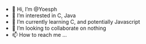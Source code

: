 - 👋 Hi, I’m @Yoesph
- 👀 I’m interested in C, Java
- 🌱 I’m currently learning C, and potentially Javascript
- 💞️ I’m looking to collaborate on nothing
- 📫 How to reach me ...

<!---
Yoesph/Yoesph is a ✨ special ✨ repository because its `README.md` (this file) appears on your GitHub profile.
You can click the Preview link to take a look at your changes.
--->
